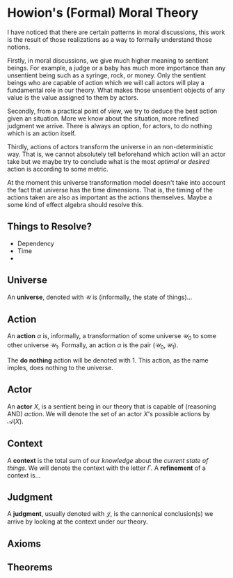 # Howion's (Formal) Moral Theory

<!-- We will try to build an absolute formal mathematical model for moral reasoning. -->

I have noticed that there are certain patterns in moral discussions, this work is the result of those realizations as a way to formally understand those notions.

Firstly, in moral discussions, we give much higher meaning to sentient beings. For example, a judge or a baby has much more importance than any unsentient being such as a syringe, rock, or money. Only the sentient beings who are capable of action which we will call actors will play a fundamental role in our theory. What makes those unsentient objects of any value is the value assigned to them by actors.

Secondly, from a practical point of view, we try to deduce the best action given an situation. More we know about the situation, more refined judgment we arrive. There is always an option, for actors, to do nothing which is an action itself.

Thirdly, actions of actors transform the universe in an non-deterministic way. That is, we cannot absolutely tell beforehand which action will an actor take but we maybe try to conclude what is the most _optimal_ or _desired_ action is according to some metric.

At the moment this universe transformation model doesn't take into account the fact that universe has the time dimensions. That is, the timing of the actions taken are also as important as the actions themselves. Maybe a some kind of effect algebra should resolve this.

## Things to Resolve?

* Dependency
* Time
*

## Universe

An **universe**, denoted with $\mathcal{U}$ is (informally, the state of things)...

## Action

An **action** $\alpha$ is, informally, a transformation of some universe $\mathcal{U}_0$ to some other universe $\mathcal{U}_1$. Formally, an action $\alpha$ is the pair $(\mathcal{U}_0, \mathcal{U}_1)$.

The **do nothing** action will be denoted with $1$. This action, as the name imples, does nothing to the universe.

<!-- So actions forms an **monad** on universes. -->

## Actor

An **actor** $X$, is a sentient being in our theory that is capable of (reasoning AND) _action_. We will denote the set of an actor $X$'s possible actions by $\mathcal{A}(X)$.

## Context

A **context** is the total sum of our _knowledge_ about the _current state of things_. We will denote the context with the letter $\Gamma$. A **refinement** of a context is...

## Judgment

A **judgment**, usually denoted with $\mathcal{J}$, is the cannonical conclusion(s) we arrive by looking at the context under our theory.

## Axioms

<!-- 1. **(Context Equality)** Contexts are not relative. -->

## Theorems
